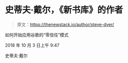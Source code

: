 # 史蒂夫·戴尔，《新书库》的作者

> 原文：<https://thenewstack.io/author/steve-dyer/>

如何开始应用谷歌的“零信任”模式

2018 年 10 月 3 日上午 9:47

史蒂夫·戴尔